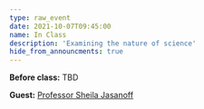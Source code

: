 ```yaml
---
type: raw_event
date: 2021-10-07T09:45:00
name: In Class
description: 'Examining the nature of science'
hide_from_announcments: true
---
```


**Before class:** TBD

**Guest:** [Professor Sheila Jasanoff](https://sheilajasanoff.org/)
